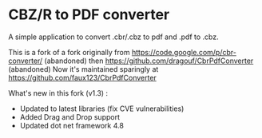 CBZ/R to PDF converter
===============

A simple application to convert .cbr/.cbz to pdf and .pdf to .cbz.

This is a fork of a fork originally from https://code.google.com/p/cbr-converter/ (abandoned)
then https://github.com/dragouf/CbrPdfConverter (abandoned)
Now it's maintained sparingly at https://github.com/faux123/CbrPdfConverter

What's new in this fork (v1.3) :

  - Updated to latest libraries (fix CVE vulnerabilities)
  - Added Drag and Drop support
  - Updated dot net framework 4.8